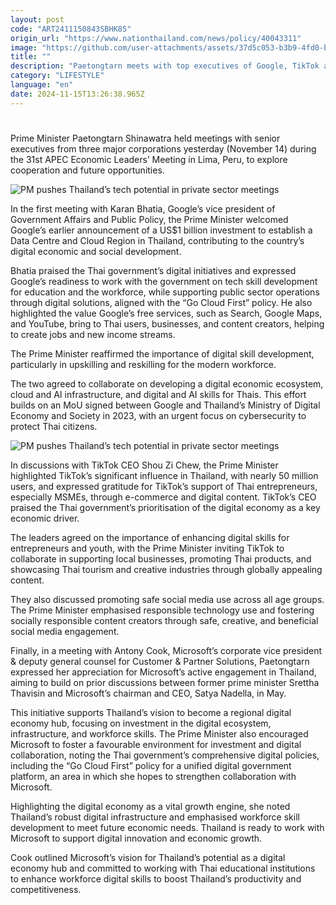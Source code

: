 ```yaml
---
layout: post
code: "ART2411150843SBHK85"
origin_url: "https://www.nationthailand.com/news/policy/40043311"
image: "https://github.com/user-attachments/assets/37d5c053-b3b9-4fd0-b2ab-060be69405e2"
title: ""
description: "Paetongtarn meets with top executives of Google, TikTok and Microsoft to discuss government’s emphasis on digital skills"
category: "LIFESTYLE"
language: "en"
date: 2024-11-15T13:26:38.965Z
---
```


# 









Prime Minister Paetongtarn Shinawatra held meetings with senior executives from three major corporations yesterday (November 14) during the 31st APEC Economic Leaders’ Meeting in Lima, Peru, to explore cooperation and future opportunities.

  ![PM pushes Thailand’s tech potential in private sector meetings](https://github.com/user-attachments/assets/eed7d93b-7440-4b82-b7cf-e099ae47bcd5)

In the first meeting with Karan Bhatia, Google’s vice president of Government Affairs and Public Policy, the Prime Minister welcomed Google’s earlier announcement of a US$1 billion investment to establish a Data Centre and Cloud Region in Thailand, contributing to the country’s digital economic and social development.

Bhatia praised the Thai government’s digital initiatives and expressed Google’s readiness to work with the government on tech skill development for education and the workforce, while supporting public sector operations through digital solutions, aligned with the “Go Cloud First” policy. He also highlighted the value Google’s free services, such as Search, Google Maps, and YouTube, bring to Thai users, businesses, and content creators, helping to create jobs and new income streams.

The Prime Minister reaffirmed the importance of digital skill development, particularly in upskilling and reskilling for the modern workforce.

The two agreed to collaborate on developing a digital economic ecosystem, cloud and AI infrastructure, and digital and AI skills for Thais. This effort builds on an MoU signed between Google and Thailand’s Ministry of Digital Economy and Society in 2023, with an urgent focus on cybersecurity to protect Thai citizens.

  ![PM pushes Thailand’s tech potential in private sector meetings](https://github.com/user-attachments/assets/030aa139-4ee8-4507-9285-f7e8e4d8a1eb)

In discussions with TikTok CEO Shou Zi Chew, the Prime Minister highlighted TikTok’s significant influence in Thailand, with nearly 50 million users, and expressed gratitude for TikTok’s support of Thai entrepreneurs, especially MSMEs, through e-commerce and digital content. TikTok’s CEO praised the Thai government’s prioritisation of the digital economy as a key economic driver.

The leaders agreed on the importance of enhancing digital skills for entrepreneurs and youth, with the Prime Minister inviting TikTok to collaborate in supporting local businesses, promoting Thai products, and showcasing Thai tourism and creative industries through globally appealing content.

They also discussed promoting safe social media use across all age groups. The Prime Minister emphasised responsible technology use and fostering socially responsible content creators through safe, creative, and beneficial social media engagement.

Finally, in a meeting with Antony Cook, Microsoft’s corporate vice president & deputy general counsel for Customer & Partner Solutions, Paetongtarn expressed her appreciation for Microsoft’s active engagement in Thailand, aiming to build on prior discussions between former prime minister Srettha Thavisin and Microsoft’s chairman and CEO, Satya Nadella, in May.

This initiative supports Thailand’s vision to become a regional digital economy hub, focusing on investment in the digital ecosystem, infrastructure, and workforce skills. The Prime Minister also encouraged Microsoft to foster a favourable environment for investment and digital collaboration, noting the Thai government’s comprehensive digital policies, including the “Go Cloud First” policy for a unified digital government platform, an area in which she hopes to strengthen collaboration with Microsoft.

Highlighting the digital economy as a vital growth engine, she noted Thailand’s robust digital infrastructure and emphasised workforce skill development to meet future economic needs. Thailand is ready to work with Microsoft to support digital innovation and economic growth.

Cook outlined Microsoft’s vision for Thailand’s potential as a digital economy hub and committed to working with Thai educational institutions to enhance workforce digital skills to boost Thailand’s productivity and competitiveness.